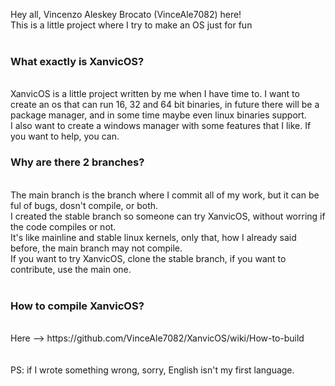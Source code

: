 Hey all, Vincenzo Aleskey Brocato (VinceAle7082) here! <br>
This is a little project where I try to make an OS just for fun <br>
<br>
<h3>
  What exactly is XanvicOS?
</h3>
<br>
XanvicOS is a little project written by me when I have time to. I want to create an os that can run 16, 32 and 64 bit binaries, in future there will be a package manager, and in some time maybe even linux binaries support. <br>
I also want to create a windows manager with some features that I like. If you want to help, you can. <br>

<h3>
  Why are there 2 branches?
</h3>
<br>
The main branch is the branch where I commit all of my work, but it can be ful of bugs, dosn't compile, or both. <br>
I created the stable branch so someone can try XanvicOS, without worring if the code compiles or not. <br>
It's like mainline and stable linux kernels, only that, how I already said before, the main branch may not compile.<br>
If you want to try XanvicOS, clone the stable branch, if you want to contribute, use the main one. <br>
<br>

<h3>
  How to compile XanvicOS?
</h3>
<br>
Here --> https://github.com/VinceAle7082/XanvicOS/wiki/How-to-build
<br>

<br>
<br>
PS: if I wrote something wrong, sorry, English isn't my first language.
